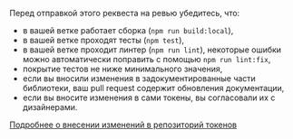 Перед отправкой этого реквеста на ревью убедитесь, что:
* в вашей ветке работает сборка (`npm run build:local`),
* в вашей ветке проходят тесты (`npm test`),
* в вашей ветке проходит линтер (`npm run lint`), некоторые ошибки можно автоматически поправить с помощью `npm run lint:fix`,
* покрытие тестов не ниже минимального значения,
* если вы вносили изменения в задокументированные части библиотеки,
  ваш pull request содержит обновления документации,
* если вы вносите изменения в сами токены, вы
  согласовали их с дизайнерами.

[Подробнее о внесении изменений в репозиторий токенов](https://github.com/VKCOM/vkui-tokens/blob/master/CONTRIBUTING.md)
